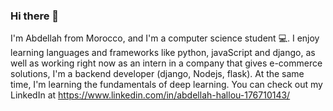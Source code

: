 ### Hi there 👋

I'm Abdellah from Morocco, and I'm a computer science student 💻. I enjoy learning languages and frameworks like python, javaScript and django, as well as working right now as an intern in a company that gives e-commerce solutions, I'm a backend developer (django, Nodejs, flask). At the same time, I'm learning the fundamentals of deep learning. You can check out my LinkedIn at https://www.linkedin.com/in/abdellah-hallou-176710143/
